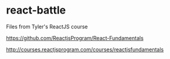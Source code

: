 # react-battle
Files from Tyler's ReactJS course

https://github.com/ReactjsProgram/React-Fundamentals

http://courses.reactjsprogram.com/courses/reactjsfundamentals
